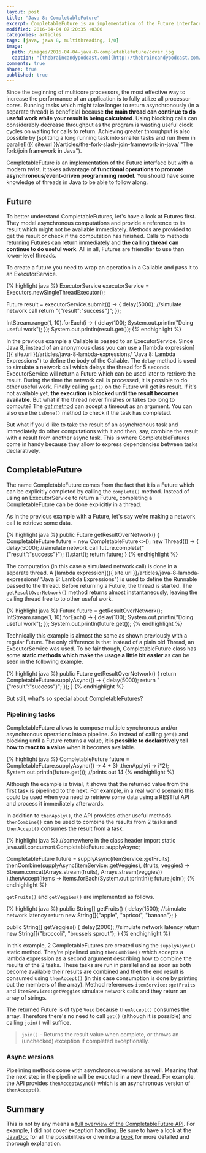 ```yaml
---
layout: post
title: "Java 8: CompletableFuture"
excerpt: CompletableFuture is an implementation of the Future interface but with a modern twist. It takes advantage of functional operations to promote asynchronous/event-driven programming model.
modified: 2016-04-04 07:20:35 +0300
categories: articles
tags: [java, java 8, multithreading, i/0]
image:
  path: /images/2016-04-04-java-8-completablefuture/cover.jpg
  caption: "[thebraincandypodcast.com](http://thebraincandypodcast.com/episode-3-the-future/)"
comments: true
share: true
published: true
---
```


Since the beginning of multicore processors, the most effective way to increase the performance of an application is to fully utilize all processor cores. Running tasks which might take longer to return asynchronously (in a separate thread) is beneficial because **the main thread can continue to do useful work while your result is being calculated**. Using blocking calls can considerably decrease throughput as the program is wasting useful clock cycles on waiting for calls to return. Achieving greater throughput is also possible by [splitting a long running task into smaller tasks and run them in parallel]({{ site.url }}/articles/the-fork-slash-join-framework-in-java/ "The fork/join framework in Java").

CompletableFuture is an implementation of the Future interface but with a modern twist. It takes advantage of **functional operations to promote asynchronous/event-driven programming model**. You should have some knowledge of threads in Java to be able to follow along.

## Future

To better understand CompletableFutures, let's have a look at Futures first. They model asynchronous computations and provide a reference to its result which might not be available immediately. Methods are provided to get the result or check if the computation has finished. Calls to methods returning Futures can return immediately and **the calling thread can continue to do useful work**. All in all, Futures are friendlier to use than lower-level threads.

To create a future you need to wrap an operation in a Callable and pass it to an ExecutorService.

{% highlight java %}
ExecutorService executorService = Executors.newSingleThreadExecutor();

Future<String> result = executorService.submit(() -> {
    delay(5000); //simulate network call
    return "{\"result\":\"success\"}";
});

IntStream.range(1, 10).forEach(i -> {
    delay(100);
    System.out.println("Doing useful work");
});
System.out.println(result.get());
{% endhighlight %}

In the previous example a Callable is passed to an ExecutorService. Since Java 8, instead of an anonymous class you can use a [lambda expression]({{ site.url }}/articles/java-8-lambda-expressions/ "Java 8: Lambda Expressions") to define the body of the Callable. The `delay` method is used to simulate a network call which delays the thread for 5 seconds. ExecutorService will return a Future which can be used later to retrieve the result. During the time the network call is processed, it is possible to do other useful work. Finally calling `get()` on the Future will get its result. If it's not available yet, **the execution is blocked until the result becomes available**. But what if the thread never finishes or takes too long to compute? The [*get* method](https://docs.oracle.com/javase/7/docs/api/java/util/concurrent/Future.html "Future JavaDoc") can accept a timeout as an argument. You can also use the `isDone()` method to check if the task has completed.

But what if you'd like to take the result of an asynchronous task and immediately do other computations with it and then, say, combine the result with a result from another async task. This is where CompletableFutures come in handy because they allow to express dependencies between tasks declaratively.

## CompletableFuture

The name CompletableFuture comes from the fact that it is a Future which can be explicitly completed by calling the `complete()` method. Instead of using an ExecutorService to return a Future, completing a CompletableFuture can be done explicitly in a thread.

As in the previous example with a Future, let's say we're making a network call to retrieve some data.

{% highlight java %}
public Future<String> getResultOverNetwork() {
    CompletableFuture<String> future = new CompletableFuture<>();
    new Thread(() -> {
        delay(5000); //simulate network call
        future.complete("{\"result\":\"success\"}");
    }).start();
    return future;
}
{% endhighlight %}

The computation (in this case a simulated network call) is done in a separate thread. A [lambda expression]({{ site.url }}/articles/java-8-lambda-expressions/ "Java 8: Lambda Expressions") is used to define the Runnable passed to the thread. Before returning a Future, the thread is started. The `getResultOverNetwork()` method returns almost instantaneously, leaving the calling thread free to to other useful work.

{% highlight java %}
Future<String> future = getResultOverNetwork();
IntStream.range(1, 10).forEach(i -> {
    delay(100);
    System.out.println("Doing useful work");
});
System.out.println(future.get());
{% endhighlight %}

Technically this example is almost the same as shown previously with a regular Future. The only difference is that instead of a plain old Thread, an ExecutorService was used. To be fair though, CompletableFuture class has some **static methods which make the usage a little bit easier** as can be seen in the following example.

{% highlight java %}
public Future<String> getResultOverNetwork() {
    return CompletableFuture.supplyAsync(() -> {
        delay(5000);
        return "{\"result\":\"success\"}";
    });
}
{% endhighlight %}

But still, what's so special about CompletableFutures?

### Pipelining tasks

CompletableFuture allows to compose multiple synchronous and/or asynchronous operations into a pipeline. So instead of calling `get()` and blocking until a Future returns a value, **it is possible to declaratively tell how to react to a value** when it becomes available.

{% highlight java %}
CompletableFuture<Integer> future = CompletableFuture.supplyAsync(() -> 4 + 3)
                .thenApply(i -> i*2);
System.out.println(future.get());
//prints out 14
{% endhighlight %}

Although the example is trivial, it shows that the returned value from the first task is pipelined to the next. For example, in a real world scenario this could be used when you need to retrieve some data using a RESTful API and process it immediately afterwards.

In addition to `thenApply()`, the API provides other useful methods. `thenCombine()` can be used to combine the results from 2 tasks and `thenAccept()` consumes the result from a task.

{% highlight java %}
//somewhere in the class header
import static java.util.concurrent.CompletableFuture.supplyAsync;

CompletableFuture<Void> future = supplyAsync(itemService::getFruits).
        thenCombine(supplyAsync(itemService::getVeggies),
        (fruits, veggies) -> Stream.concat(Arrays.stream(fruits), Arrays.stream(veggies))
).thenAccept(items -> items.forEach(System.out::println));
future.join();
{% endhighlight %}

`getFruits()` and `getVeggies()` are implemented as follows.

{% highlight java %}
public String[] getFruits() {
    delay(1500); //simulate network latency
    return new String[]{"apple", "apricot", "banana"};
}

public String[] getVeggies() {
    delay(2000); //simulate network latency
    return new String[]{"broccoli", "brussels sprout"};
}
{% endhighlight %}

In this example, 2 CompletableFutures are created using the `supplyAsync()` static method. They're pipelined using `thenCombine()` which accepts a lambda expression as a second argument describing how to combine the results of the 2 tasks. These tasks are run in parallel and as soon as both become available their results are combined and then the end result is consumed using `thenAccept()` (in this case consumption is done by printing out the members of the array). Method references `itemService::getFruits` and `itemService::getVeggies` simulate network calls and they return an array of strings.

The returned Future is of type `Void` because `thenAccept()` consumes the array. Therefore there's no need to call `get()` (although it is possible) and calling `join()` will suffice.

> `join()` - Returns the result value when complete, or throws an (unchecked) exception if completed exceptionally.

### Async versions

Pipelining methods come with asynchronous versions as well. Meaning that the next step in the pipeline will be executed in a new thread. For example, the API provides `thenAcceptAsync()` which is an asynchronous version of `thenAccept()`.

## Summary

This is not by any means a [full overview of the CompletableFuture API](http://www.nurkiewicz.com/2013/05/java-8-definitive-guide-to.html "thorough overview of the CompletableFuture API"). For example, I did not cover exception handling. Be sure to have a look at the [JavaDoc](https://docs.oracle.com/javase/8/docs/api/java/util/concurrent/CompletableFuture.html "CompletableFuture JavaDoc") for all the possibilities or dive into a [book](https://www.manning.com/books/java-8-in-action "Java 8 in Action") for more detailed and thorough explanation.
